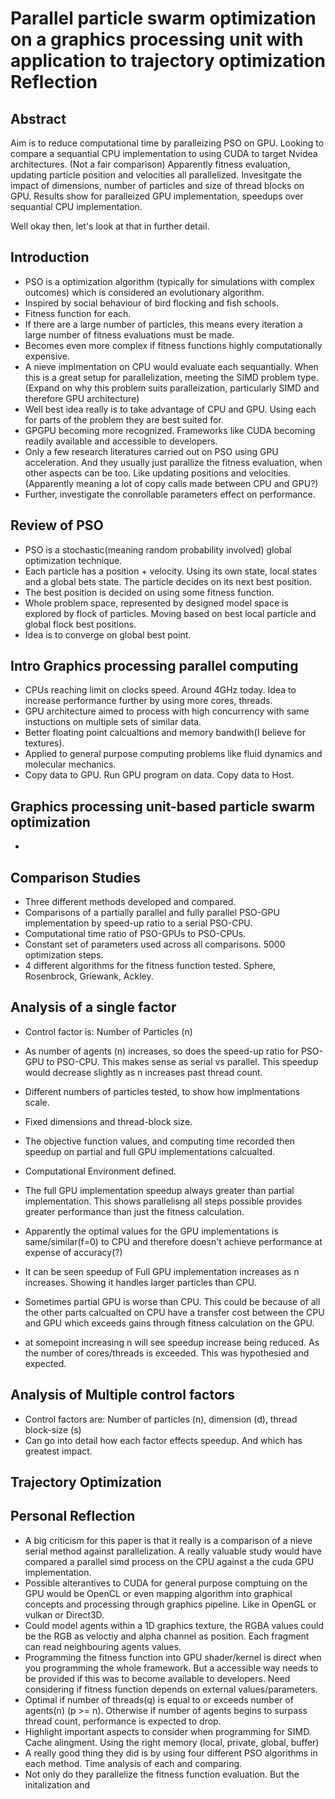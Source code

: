 # Parallel particle swarm optimization on a graphics processing unit with application to trajectory optimization Reflection

## Abstract

Aim is to reduce computational time by paralleizing PSO on GPU. Looking to compare a sequantial CPU implementation to using CUDA to target Nvidea architectures. (Not a fair comparison)
Apparently fitness evaluation, updating particle position and velocities all parallelized.
Invesitgate the impact of dimensions, number of particles and size of thread blocks on GPU.
Results show for paralleized GPU implementation, speedups over sequantial CPU implementation.

Well okay then, let's look at that in further detail.

## Introduction

* PSO is a optimization algorithm (typically for simulations with complex outcomes) which is considered an evolutionary algorithm.
* Inspired by social behaviour of bird flocking and fish schools.
* Fitness function for each.
* If there are a large number of particles, this means every iteration a large number of fitness evaluations must be made.
* Becomes even more complex if fitness functions highly computationally expensive.
* A nieve implmentation on CPU would evaluate each sequantially. When this is a great setup for parallelization, meeting the SIMD problem type. (Expand on why this problem suits paralleization, particularly SIMD and therefore GPU architecture)
* Well best idea really is to take advantage of CPU and GPU. Using each for parts of the problem they are best suited for.
* GPGPU becoming more recognized. Frameworks like CUDA becoming readily available and accessible to developers.
* Only a few research literatures carried out on PSO using GPU acceleration. And they usually just parallize the fitness evaluation, when other aspects can be too. Like updating positions and velocities. (Apparently meaning a lot of copy calls made between CPU and GPU?)
* Further, investigate the conrollable parameters effect on performance.

## Review of PSO

* PSO is a stochastic(meaning random probability involved) global optimization technique. 
* Each particle has a position + velocity. Using its own state, local states and a global bets state. The particle decides on its next best position.
* The best position is decided on using some fitness function.
* Whole problem space, represented by designed model space is explored by flock of particles. Moving based on best local particle and global flock best positions.
* Idea is to converge on global best point.

## Intro Graphics processing parallel computing

* CPUs reaching limit on clocks speed. Around 4GHz today. Idea to increase performance further by using more cores, threads.
* GPU architecture aimed to process with high concurrency with same instuctions on multiple sets of similar data.
* Better floating point calcualtions and memory bandwith(I believe for textures).
* Applied to general purpose computing problems like fluid dynamics and molecular mechanics.
* Copy data to GPU. Run GPU program on data. Copy data to Host.

## Graphics processing unit-based particle swarm optimization

* 

## Comparison Studies

* Three different methods developed and compared.
* Comparisons of a partially parallel and fully parallel PSO-GPU implementation by speed-up ratio to a serial PSO-CPU.
* Computational time ratio of PSO-GPUs to PSO-CPUs.
* Constant set of parameters used across all comparisons. 5000 optimization steps.
* 4 different algorithms for the fitness function tested. Sphere, Rosenbrock, Griewank, Ackley.

## Analysis of a single factor

* Control factor is: Number of Particles (n)
* As number of agents (n) increases, so does the speed-up ratio for PSO-GPU to PSO-CPU. This makes sense as serial vs parallel. This speedup would decrease slightly as n increases past thread count.
* Different numbers of particles tested, to show how implmentations scale.
* Fixed dimensions and thread-block size.
* The objective function values, and computing time recorded then speedup on partial and full GPU implementations calcualted.
* Computational Environment defined.

* The full GPU implementation speedup always greater than partial implementation. This shows parallelisng all steps possible provides greater performance than just the fitness calculation.
* Apparently the optimal values for the GPU implementations is same/similar(f=0) to CPU and therefore doesn't achieve performance at expense of accuracy(?)
* It can be seen speedup of Full GPU implementation increases as n increases. Showing it handles larger particles than CPU.
* Sometimes partial GPU is worse than CPU. This could be because of all the other parts calcualted on CPU have a transfer cost between the CPU and GPU which exceeds gains through fitness calculation on the GPU.
* at somepoint increasing n will see speedup increase being reduced. As the number of cores/threads is exceeded. This was hypothesied and expected.

## Analysis of Multiple control factors

* Control factors are: Number of particles (n), dimension (d), thread block-size (s)
* Can go into detail how each factor effects speedup. And which has greatest impact.

## Trajectory Optimization



## Personal Reflection

* A big criticism for this paper is that it really is a comparison of a nieve serial method against parallelization. A really valuable study would have compared a parallel simd process on the CPU against a the cuda GPU implementation.
* Possible alterantives to CUDA for general purpose comptuing on the GPU would be OpenCL or even mapping algorithm into graphical concepts and processing through graphics pipeline. Like in OpenGL or vulkan or Direct3D.
* Could model agents within a 1D graphics texture, the RGBA values could be the RGB as veloctiy and alpha channel as position. Each fragment can read neighbouring agents values.
* Programming the fitness function into GPU shader/kernel is direct when you programming the whole framework. But a accessible way needs to be provided if this was to become available to developers. Need considering if fitness function depends on external values/parameters.
* Optimal if number of threads(q) is equal to or exceeds number of agents(n) (p >= n). Otherwise if number of agents begins to surpass thread count, performance is expected to drop.
* Highlight important aspects to consider when programming for SIMD. Cache alingment. Using the right memory (local, private, global, buffer)
* A really good thing they did is by using four different PSO algorithms in each method. Time analysis of each and comparing.
* Not only do they parallelize the fitness function evaluation. But the initalization and 